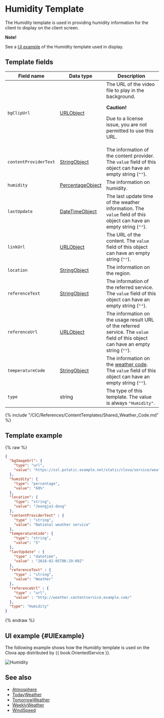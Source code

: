 # Humidity Template
The Humidity template is used in providing humidity information for the client to display on the client screen.

<div class="note">
<p><strong>Note!</strong></p>
<p>See a <a href="#UIExample">UI example</a> of the Humidity template used in display.</p>
</div>

## Template fields

| Field name       | Data type    | Description                     |
|---------------|---------|-----------------------------|
| `bgClipUrl`     | [URLObject](/CIC/References/ContentTemplates/Shared_Objects.md#URLObject) | The URL of the video file to play in the background. <div class="danger"><p><strong>Caution!</strong></p><p>Due to a license issue, you are not permitted to use this URL.</p></div> |
| `contentProviderText`       | [StringObject](/CIC/References/ContentTemplates/Shared_Objects.md#StringObject) | The information of the content provider. The `value` field of this object can have an empty string (`""`).  |
| `humidity`      | [PercentageObject](/CIC/References/ContentTemplates/Shared_Objects.md#PercentageObject) | The information on humidity. |
| `lastUpdate`                | [DateTimeObject](/CIC/References/ContentTemplates/Shared_Objects.md#DateTimeObject) | The last update time of the weather information. The `value` field of this object can have an empty string (`""`). |
| `linkUrl`       | [URLObject](/CIC/References/ContentTemplates/Shared_Objects.md#URLObject) | The URL of the content. The `value` field of this object can have an empty string (`""`).  |
| `location`      | [StringObject](/CIC/References/ContentTemplates/Shared_Objects.md#StringObject) | The information on the region. |
| `referenceText`             | [StringObject](/CIC/References/ContentTemplates/Shared_Objects.md#StringObject) | The information of the referred service. The `value` field of this object can have an empty string (`""`).  |
| `referenceUrl`              | [URLObject](/CIC/References/ContentTemplates/Shared_Objects.md#URLObject)       | The information on the usage result URL of the referred service. The `value` field of this object can have an empty string (`""`).   |
| `temperatureCode`      | [StringObject](/CIC/References/ContentTemplates/Shared_Objects.md#StringObject) | The information on the [weather code](#WeatherCode). The `value` field of this object can have an empty string (`""`).  |
| `type`          | string | The type of this template. The value is always `"Humidity"`. |

{% include "/CIC/References/ContentTemplates/Shared_Weather_Code.md" %}

## Template example

{% raw %}
```json
{
  "bgImageUrl": {
    "type": "url",
    "value": "https://ssl.pstatic.example.net/static/clova/service/weather/bg_cloud_night.mp4"
  },
  "humidity": {
    "type": "percentage",
    "value": "60%"
  },
  "location": {
    "type": "string",
    "value": "Jeongja1-dong"
  },
  "contentProviderText" : {
    "type" : "string",
    "value": "National weather service"
  },
  "temperatureCode": {
    "type": "string",
    "value": "5"
  },
  "lastUpdate" : {
    "type" : "datetime",
    "value" : "2018-02-05T06:29:09Z"
  },
  "referenceText" : {
    "type" : "string",
    "value": "Weather"
  },
  "referenceUrl" : {
    "type" : "url",
    "value" : "http://weather.contentservice.example.com/"
  },
  "type": "Humidity"
}
```
{% endraw %}

## UI example {#UIExample}
The following example shows how the Humidity template is used on the Clova app distributed by {{ book.OrientedService }}.

![Humidity](/CIC/Resources/Images/Content-Template-Humidity.png)

## See also
* [Atmosphere](/CIC/References/ContentTemplates/Atmosphere.md)
* [TodayWeather](/CIC/References/ContentTemplates/TodayWeather.md)
* [TomorrowWeather](/CIC/References/ContentTemplates/TomorrowWeather.md)
* [WeeklyWeather](/CIC/References/ContentTemplates/WeeklyWeather.md)
* [WindSpeed](/CIC/References/ContentTemplates/WindSpeed.md)
